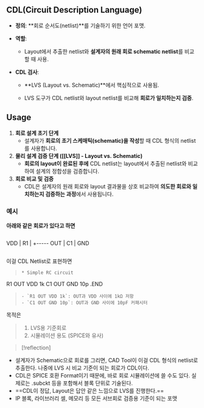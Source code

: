 ## CDL(Circuit Description Language)
- **정의**: **회로 순서도(netlist)**를 기술하기 위한 언어 포맷.
    
- **역할**:
    
    - Layout에서 추출한 netlist와 **설계자의 원래 회로 schematic netlist**를 비교할 때 사용.
        
- **CDL 검사**:
    
    - **LVS (Layout vs. Schematic)**에서 핵심적으로 사용됨.
        
    - LVS 도구가 CDL netlist와 layout netlist를 비교해 **회로가 일치하는지 검증**.

## Usage
1. **회로 설계 초기 단계**
   - 설계자가 **회로의 초기 스케매틱(schematic)을 작성**할 때 CDL 형식의 netlist를 사용합니다.
2. **물리 설계 검증 단계 ([[LVS]] - Layout vs. Schematic)**
   - **회로의 layout이 완료된 후에** CDL netlist는 layout에서 추출된 netlist와 비교하여 설계의 정합성을 검증합니다.
3. **회로 비교 및 검증**
   - CDL은 설계자의 원래 회로와 layout 결과물을 상호 비교하여 **의도한 회로와 일치하는지 검증하는 과정**에서 사용됩니다.

### 예시
   **아래와 같은  회로가 있다고 하면**
> ```lua
  VDD
   |
   R1
   |
   +----- OUT
   |
   C1
   |
  GND
>```

이걸 CDL Netlist로 표현하면
>```
>* Simple RC circuit
R1 OUT VDD 1k
C1 OUT GND 10p
.END
>```
>- `R1 OUT VDD 1k`: OUT과 VDD 사이에 1kΩ 저항
>- `C1 OUT GND 10p`: OUT과 GND 사이에 10pF 커패시터

목적은 
>1. LVS용 기준회로
>2. 시뮬레이션 용도 (SPICE와 유사)


>[!reflection]
- 설계자가 Schematic으로 회로를 그리면, CAD Tool이 이걸 CDL 형식의 netlist로 추출한다. 나중에 LVS 시 비교 기준이 되는 회로가 CDL이다.
- CDL은 SPICE 호환 Format이기 때문에, 바로 회로 시뮬레이션에 쓸 수도 있다. 실제로는 .subckt 등을 포함해서 블록 단위로 기술된다.
- ==CDL이 정답, Layout은 답안 같은 느낌으로 LVS를 진행한다.==
- IP 블록, 라이브러리 셀, 메모리 등 모든 서브회로 검증용 기준이 되는 포맷
